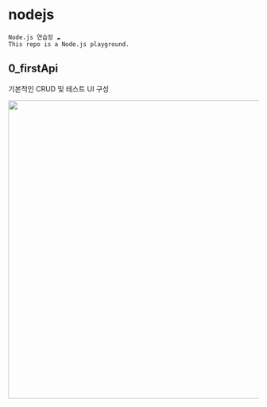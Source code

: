 # nodejs
```
Node.js 연습장 ☁️
This repo is a Node.js playground.
```
## 0_firstApi
<p>기본적인 CRUD 및 테스트 UI 구성</p>
<img src="https://lh3.googleusercontent.com/u/0/drive-viewer/AKGpihYcoJT0gqrQzCN-9vXmnV5jooZvJZATm5597prQx9uznGIQHD539yBMyI9c-SIHZX-uXPaFRCuatVoe5XSddpbTSPD21ihPBrI=w1816-h1428-rw-v1" width="600px">
